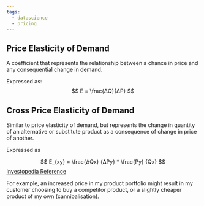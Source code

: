 ```yaml
---
tags:
  - datascience
  - pricing
---
```

## Price Elasticity of Demand

A coefficient that represents the relationship between a chance in price and any consequential change in demand. 

Expressed as:
$$
E = \frac{ΔQ}{ΔP} 
$$

## Cross Price Elasticity of Demand

Similar to price elasticity of demand, but represents the change in quantity of an alternative or substitute product as a consequence of change in price of another. 

Expressed as

$$
E_{xy} = \frac{ΔQx} {ΔPy} * \frac{Py} {Qx}
$$
[Investopedia Reference](https://www.investopedia.com/terms/c/cross-elasticity-demand.asp )

For example, an increased price in my product portfolio might result in my customer choosing to buy a competitor product, or a slightly cheaper product of my own (cannibalisation).  